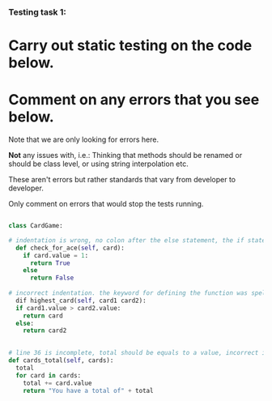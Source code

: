 ### Testing task 1:

# Carry out static testing on the code below.
# Comment on any errors that you see below.

Note that we are only looking for errors here.

**Not** any issues with, i.e.: 
Thinking that methods should be renamed or should be class level, or using string interpolation etc. 

These aren't errors but rather standards that vary from developer to developer. 

Only comment on errors that would stop the tests running.

```python

class CardGame:

# indentation is wrong, no colon after the else statement, the if statement should have an equality operator(==).
  def check_for_ace(self, card):
    if card.value = 1:
      return True
    else
      return False
   
# incorrect indentation. the keyword for defining the function was spelt incorrectly (def was spelt as dif, no comma to seperate card1 and card2, return statement on line 29 is incomplete card1 was written as card)
  dif highest_card(self, card1 card2):
  if card1.value > card2.value:
    return card
  else:
    return card2
  

# line 36 is incomplete, total should be equals to a value, incorrect indentation.
def cards_total(self, cards):
  total
  for card in cards:
    total += card.value
    return "You have a total of" + total
  
```
